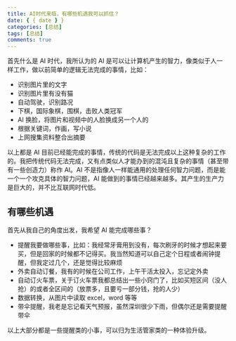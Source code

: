 ```yaml
---
title: AI时代来临，有哪些机遇我可以抓住？
date: { { date } }
categories: [总结]
tags: [总结]
comments: true
---
```


首先什么是 AI 时代，我所认为的 AI 是可以让计算机产生的智力，像类似于人一样工作，做以前简单的逻辑无法完成的事情，比如：

- 识别图片里的文字
- 识别图片里有没有猫
- 自动驾驶，识别路况
- 下棋，国际象棋，围棋，击败人类冠军
- AI 换脸，将图片和视频中的人脸换成另一个人的
- 根据关键词，作画，写小说
- 上网搜集资料整合出摘要

以上都是 AI 目前已经能完成的事情，传统的代码是无法完成以上这种复杂的工作的。我把传统代码无法完成，又有点类似人才能办到的混沌且复杂的事情（甚至带有一些创造力）称作 AI。AI 不是指像人一样能通用的处理任何智力问题，而是能一个一个攻克具体的智力问题，AI 能做到的事情已经越来越多。其产生的生产力是巨大的，并不比互联网时代低。

<!-- more -->

## 有哪些机遇

首先从我自己的角度出发，我希望 AI 能完成哪些事？

- 提醒我要做哪些事，比如：我经常牙膏用到没有，每次刷牙的时候才想起来要买，但是回家的时候都不记得买。我当然知道可以自己定个日程或者闹钟提醒，但我定过几个，还是觉得比较麻烦
- 外卖自动订餐，我有的时候在公司工作，上午干活太投入，忘记定外卖
- 自动订火车票，关于订火车票我都总结出一些小窍门了，比如买短区间（没人抢）的或者全区间的（放票多，且要亏一部分钱，抢的人少）
- 数据转换，从图片中读取 excel，word 等等
- 带伞提醒，我老是忘记看天气预报，虽然深圳很少下雨，但偶尔还是需要提醒带伞

以上大部分都是一些提醒类的小事，可以归为生活管家类的一种体验升级。
